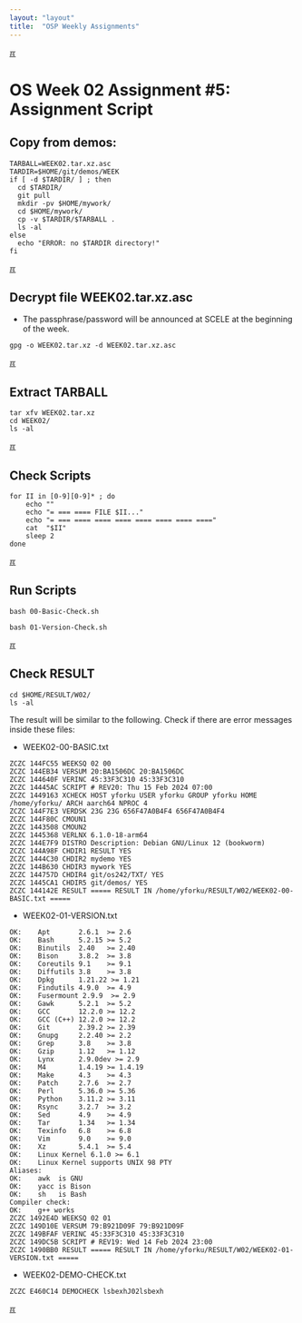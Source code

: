```yaml
---
layout: "layout"
title:  "OSP Weekly Assignments"
---
```


[&#x213C;](#idxXXX)<br id="idx000">

# OS Week 02 Assignment #5: Assignment Script

## Copy from demos:
```
TARBALL=WEEK02.tar.xz.asc
TARDIR=$HOME/git/demos/WEEK
if [ -d $TARDIR/ ] ; then
  cd $TARDIR/
  git pull
  mkdir -pv $HOME/mywork/
  cd $HOME/mywork/
  cp -v $TARDIR/$TARBALL .
  ls -al
else
  echo "ERROR: no $TARDIR directory!"
fi

```

[&#x213C;](#)<br id="idx01">
## Decrypt file WEEK02.tar.xz.asc

* The passphrase/password will be announced at SCELE at the beginning of the week.

```
gpg -o WEEK02.tar.xz -d WEEK02.tar.xz.asc

```

[&#x213C;](#)<br id="idx02">
## Extract TARBALL
```
tar xfv WEEK02.tar.xz
cd WEEK02/
ls -al

```

[&#x213C;](#)<br id="idx03">
## Check Scripts
```
for II in [0-9][0-9]* ; do
    echo ""
    echo "= === ==== FILE $II..."
    echo "= === ==== ==== ==== ==== ==== ==== ===="
    cat  "$II"
    sleep 2
done

```

[&#x213C;](#)<br id="idx04">
## Run Scripts
```
bash 00-Basic-Check.sh

bash 01-Version-Check.sh

```

[&#x213C;](#)<br id="idx05">
## Check RESULT
```
cd $HOME/RESULT/W02/
ls -al

```

The result will be similar to the following. Check if there are error messages inside these files:

* WEEK02-00-BASIC.txt

```
ZCZC 144FC55 WEEKSQ 02 00
ZCZC 144EB34 VERSUM 20:BA1506DC 20:BA1506DC
ZCZC 144640F VERINC 45:33F3C310 45:33F3C310
ZCZC 14445AC SCRIPT # REV20: Thu 15 Feb 2024 07:00
ZCZC 1449163 XCHECK HOST yforku USER yforku GROUP yforku HOME /home/yforku/ ARCH aarch64 NPROC 4
ZCZC 144F7E3 VERDSK 23G 23G 656F47A0B4F4 656F47A0B4F4
ZCZC 144F80C CMOUN1
ZCZC 1443508 CMOUN2
ZCZC 1445368 VERLNX 6.1.0-18-arm64
ZCZC 144E7F9 DISTRO Description: Debian GNU/Linux 12 (bookworm)
ZCZC 144A98F CHDIR1 RESULT YES
ZCZC 1444C30 CHDIR2 mydemo YES
ZCZC 144B630 CHDIR3 mywork YES
ZCZC 144757D CHDIR4 git/os242/TXT/ YES
ZCZC 1445CA1 CHDIR5 git/demos/ YES
ZCZC 144142E RESULT ===== RESULT IN /home/yforku/RESULT/W02/WEEK02-00-BASIC.txt =====

```

* WEEK02-01-VERSION.txt

```
OK:    Apt       2.6.1  >= 2.6
OK:    Bash      5.2.15 >= 5.2
OK:    Binutils  2.40   >= 2.40
OK:    Bison     3.8.2  >= 3.8
OK:    Coreutils 9.1    >= 9.1
OK:    Diffutils 3.8    >= 3.8
OK:    Dpkg      1.21.22 >= 1.21
OK:    Findutils 4.9.0  >= 4.9
OK:    Fusermount 2.9.9  >= 2.9
OK:    Gawk      5.2.1  >= 5.2
OK:    GCC       12.2.0 >= 12.2
OK:    GCC (C++) 12.2.0 >= 12.2
OK:    Git       2.39.2 >= 2.39
OK:    Gnupg     2.2.40 >= 2.2
OK:    Grep      3.8    >= 3.8
OK:    Gzip      1.12   >= 1.12
OK:    Lynx      2.9.0dev >= 2.9
OK:    M4        1.4.19 >= 1.4.19
OK:    Make      4.3    >= 4.3
OK:    Patch     2.7.6  >= 2.7
OK:    Perl      5.36.0 >= 5.36
OK:    Python    3.11.2 >= 3.11
OK:    Rsync     3.2.7  >= 3.2
OK:    Sed       4.9    >= 4.9
OK:    Tar       1.34   >= 1.34
OK:    Texinfo   6.8    >= 6.8
OK:    Vim       9.0    >= 9.0
OK:    Xz        5.4.1  >= 5.4
OK:    Linux Kernel 6.1.0 >= 6.1
OK:    Linux Kernel supports UNIX 98 PTY
Aliases:
OK:    awk  is GNU
OK:    yacc is Bison
OK:    sh   is Bash
Compiler check:
OK:    g++ works
ZCZC 1492E4D WEEKSQ 02 01
ZCZC 149D10E VERSUM 79:B921D09F 79:B921D09F
ZCZC 149BFAF VERINC 45:33F3C310 45:33F3C310
ZCZC 149DC5B SCRIPT # REV19: Wed 14 Feb 2024 23:00
ZCZC 1490BB0 RESULT ===== RESULT IN /home/yforku/RESULT/W02/WEEK02-01-VERSION.txt =====

```

* WEEK02-DEMO-CHECK.txt

```
ZCZC E460C14 DEMOCHECK lsbexhJ02lsbexh

```

[&#x213C;](#)<br id="idxXXX"><br>

